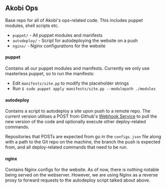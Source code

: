 ## Akobi Ops

Base repo for all of Akobi's ops-related code. This includes puppet modules, shell scripts etc.

- ```puppet/``` - All puppet modules and manifests
- ```autodeploy/``` - Script for autodeploying the website on a push
- ```nginx/``` - Nginx configurations for the website

#### puppet

Contains all our puppet modules and manifests. Currently we only use masterless puppet, so to run the manifests:

- Edit ```manifests/site.pp``` to modify the placeholder strings
- Run ```$ sudo puppet apply manifests/site.pp --modulepath ./modules```

#### autodeploy

Contains a script to autodeploy a site upon push to a remote repo. The current version utilises a POST from Github's [Webhook Service](https://developer.github.com/webhooks/) to pull the new version of the code and optionally execute other deploy-related commands.

Repositories that POSTs are expected from go in the ```configs.json``` file along with a path to the Git repo on the machine, the branch the push is expected from, and all deploy-related commands that need to be run.

#### nginx

Contains Nginx configs for the website. As of now, there is nothing notable being served on the webserver. However, we are using Nginx as a reverse proxy to forward requests to the autodeploy script talked about above.
